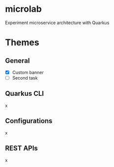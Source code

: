# microlab
Experiment microservice architecture with Quarkus

# Themes
## General
- [x] Custom banner
- [ ] Second task

## Quarkus CLI
x

## Configurations
x

## REST APIs
x
